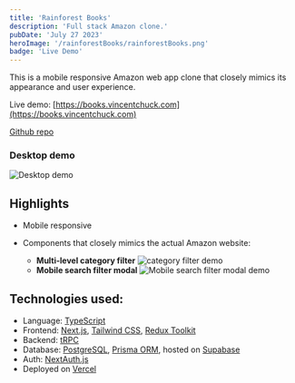 ```yaml
---
title: 'Rainforest Books'
description: 'Full stack Amazon clone.'
pubDate: 'July 27 2023'
heroImage: '/rainforestBooks/rainforestBooks.png'
badge: 'Live Demo'
---
```


This is a mobile responsive Amazon web app clone that closely mimics its appearance and user experience.

Live demo: [https://books.vincentchuck.com](https://books.vincentchuck.com)

[Github repo](https://github.com/VincentChuck/amazon-clone)

### Desktop demo

![Desktop demo](/rainforestBooks/desktopDemo.gif)

## Highlights

- Mobile responsive

- Components that closely mimics the actual Amazon website:
  - **Multi-level category filter** ![category filter demo](/rainforestBooks/categoryFilterDemo.gif)
  - **Mobile search filter modal** ![Mobile search filter modal demo](/rainforestBooks/mobileModalDemo.gif)

## Technologies used:

- Language: [TypeScript](https://www.typescriptlang.org/)
- Frontend: [Next.js](https://nextjs.org/), [Tailwind CSS](https://tailwindcss.com/), [Redux Toolkit](https://redux-toolkit.js.org)
- Backend: [tRPC](https://trpc.io/)
- Database: [PostgreSQL](PostgreSQL), [Prisma ORM](https://www.prisma.io/), hosted on [Supabase](https://supabase.com/)
- Auth: [NextAuth.js](https://next-auth.js.org/)
- Deployed on [Vercel](https://vercel.com/)

